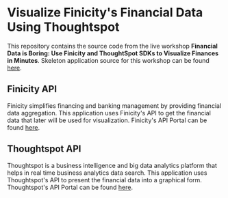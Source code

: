 # Visualize Finicity's Financial Data Using Thoughtspot
This repository contains the source code from the live workshop **Financial Data is Boring: Use Finicity and ThoughtSpot SDKs to Visualize Finances in Minutes**.
Skeleton application source for this workshop can be found [here](https://github.com/apimatic/finicity-data-using-thoughtspot).

## Finicity API
Finicity simplifies financing and banking management by providing financial data aggregation. This application uses Finicity's API to get the financial data that later will be used for visualization. Finicity's API Portal can be found [here](https://www.apimatic.io/apidocs/finicity-v3-testportal/v/1_2_2#/http/step-by-step-tutorial).

## Thoughtspot API
Thoughtspot is a business intelligence and big data analytics platform that helps in real time business analytics data search. This application uses Thoughtspot's API to present the financial data into a graphical form. Thoughtspot's API Portal can be found [here](https://try-everywhere.thoughtspot.cloud/v2/#/everywhere/api/rest/playgroundV2).
